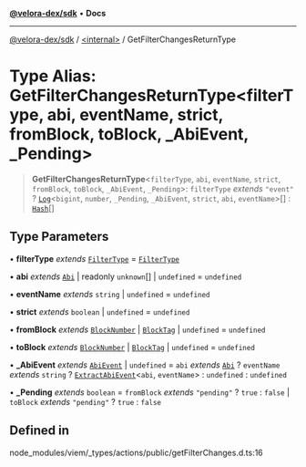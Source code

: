 [**@velora-dex/sdk**](../../README.md) • **Docs**

***

[@velora-dex/sdk](../../globals.md) / [\<internal\>](../README.md) / GetFilterChangesReturnType

# Type Alias: GetFilterChangesReturnType\<filterType, abi, eventName, strict, fromBlock, toBlock, _AbiEvent, _Pending\>

> **GetFilterChangesReturnType**\<`filterType`, `abi`, `eventName`, `strict`, `fromBlock`, `toBlock`, `_AbiEvent`, `_Pending`\>: `filterType` *extends* `"event"` ? [`Log`](Log.md)\<`bigint`, `number`, `_Pending`, `_AbiEvent`, `strict`, `abi`, `eventName`\>[] : [`Hash`](Hash.md)[]

## Type Parameters

• **filterType** *extends* [`FilterType`](FilterType.md) = [`FilterType`](FilterType.md)

• **abi** *extends* [`Abi`](Abi.md) \| readonly `unknown`[] \| `undefined` = `undefined`

• **eventName** *extends* `string` \| `undefined` = `undefined`

• **strict** *extends* `boolean` \| `undefined` = `undefined`

• **fromBlock** *extends* [`BlockNumber`](BlockNumber.md) \| [`BlockTag`](BlockTag.md) \| `undefined` = `undefined`

• **toBlock** *extends* [`BlockNumber`](BlockNumber.md) \| [`BlockTag`](BlockTag.md) \| `undefined` = `undefined`

• **_AbiEvent** *extends* [`AbiEvent`](AbiEvent.md) \| `undefined` = `abi` *extends* [`Abi`](Abi.md) ? `eventName` *extends* `string` ? [`ExtractAbiEvent`](ExtractAbiEvent.md)\<`abi`, `eventName`\> : `undefined` : `undefined`

• **_Pending** *extends* `boolean` = `fromBlock` *extends* `"pending"` ? `true` : `false` \| `toBlock` *extends* `"pending"` ? `true` : `false`

## Defined in

node\_modules/viem/\_types/actions/public/getFilterChanges.d.ts:16
